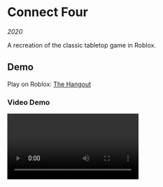 # Connect Four
*2020*

A recreation of the classic tabletop game in Roblox.


## Demo
Play on Roblox: [The Hangout](https://www.roblox.com/games/4560236409/The-Hangout)

### Video Demo
![Demo](/media/connect_four/demo.mp4)
